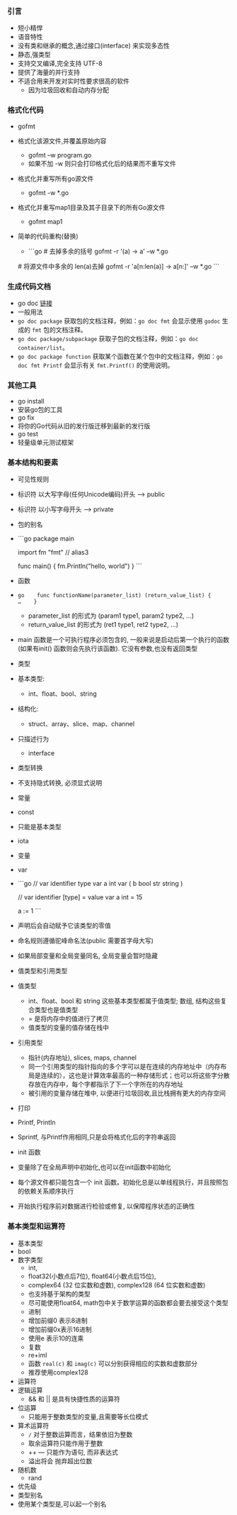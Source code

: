 ### 引言

- 短小精悍
- 语音特性
- 没有类和继承的概念,通过接口(interface) 来实现多态性
- 静态,强类型
- 支持交叉编译,完全支持 UTF-8
- 提供了海量的并行支持
- 不适合用来开发对实时性要求很高的软件
  - 因为垃圾回收和自动内存分配

### 格式化代码

- gofmt

- 格式化该源文件,并覆盖原始内容

  - gofmt –w program.go
  - 如果不加 -w 则只会打印格式化后的结果而不重写文件

- 格式化并重写所有go源文件

  - gofmt -w *.go

- 格式化并重写map1目录及其子目录下的所有Go源文件

  - gofmt map1

- 简单的代码重构(替换)

  - \```go # 去掉多余的括号 gofmt -r '(a) -> a' –w *.go

  \# 将源文件中多余的 len(a)去掉 gofmt -r 'a[n:len(a)] -> a[n:]' –w *.go ```

### 生成代码文档

- go doc [链接](https://cucurbitbrothers.github.io/Essay/Language/Golang/go/[http://golang.org/cmd/godoc/](http://golang.org/cmd/godoc/)（)
- 一般用法
- `go doc package` 获取包的文档注释，例如：`go doc fmt` 会显示使用 `godoc` 生成的 `fmt` 包的文档注释。
- `go doc package/subpackage` 获取子包的文档注释，例如：`go doc container/list`。
- `go doc package function` 获取某个函数在某个包中的文档注释，例如：`go doc fmt Printf` 会显示有关 `fmt.Printf()` 的使用说明。

### 其他工具

- go install
- 安装go包的工具
- go fix
- 将你的Go代码从旧的发行版迁移到最新的发行版
- go test
- 轻量级单元测试框架

### 基本结构和要素

- 可见性规则

- 标识符 以大写字母(任何Unicode编码)开头 ——> public

- 标识符 以小写字母开头 ——> private

- 包的别名

- \```go package main

  import fm "fmt" // alias3

  func main() { fm.Println("hello, world") } ```

- 函数

- `go    func functionName(parameter_list) (return_value_list) {       …    }`

  - parameter_list 的形式为 (param1 type1, param2 type2, …)
  - return_value_list 的形式为 (ret1 type1, ret2 type2, …)

- main 函数是一个可执行程序必须包含的, 一般来说是启动后第一个执行的函数(如果有init() 函数则会先执行该函数). 它没有参数,也没有返回类型

- 类型

- 基本类型:

  - int、float、bool、string

- 结构化:

  - struct、array、slice、map、channel

- 只描述行为

  - interface

- 类型转换

- 不支持隐式转换, 必须显式说明

- 常量

- const

- 只能是基本类型

- iota

- 变量

- var

- \```go // var identifier type var a int var ( b bool str string )

  // var identifier [type] = value var a int = 15

  a := 1 ```

- 声明后会自动赋予它该类型的零值

- 命名规则遵循驼峰命名法(public 需要首字母大写)

- 如果局部变量和全局变量同名, 全局变量会暂时隐藏

- 值类型和引用类型

- 值类型

  - int、float、bool 和 string 这些基本类型都属于值类型; 数组, 结构这些复合类型也是值类型
  - = 是将内存中的值进行了拷贝
  - 值类型的变量的值存储在栈中

- 引用类型

  - 指针(内存地址), slices, maps, channel
  - 同一个引用类型的指针指向的多个字可以是在连续的内存地址中（内存布局是连续的），这也是计算效率最高的一种存储形式；也可以将这些字分散存放在内存中，每个字都指示了下一个字所在的内存地址
  - 被引用的变量存储在堆中, 以便进行垃圾回收,且比栈拥有更大的内存空间

- 打印

- Printf, Println

- Sprintf, 与Printf作用相同,只是会将格式化后的字符串返回

- init 函数

- 变量除了在全局声明中初始化,也可以在init函数中初始化

- 每个源文件都只能包含一个 init 函数。初始化总是以单线程执行，并且按照包的依赖关系顺序执行

- 开始执行程序前对数据进行检验或修复, 以保障程序状态的正确性

### 基本类型和运算符

- 基本类型
- bool
- 数字类型
  - int,
  - float32(小数点后7位), float64(小数点后15位),
  - complex64 (32 位实数和虚数), complex128 (64 位实数和虚数)
  - 也支持基于架构的类型
  - 尽可能使用float64, math包中关于数学运算的函数都会要去接受这个类型
  - 进制
  - 增加前缀0 表示8进制
  - 增加前缀0x表示16进制
  - 使用e 表示10的连乘
  - 复数
  - re+imI
  - 函数 `real(c)` 和 `imag(c)` 可以分别获得相应的实数和虚数部分
  - 推荐使用complex128
- 运算符
- 逻辑运算
  - && 和 || 是具有快捷性质的运算符
- 位运算
  - 只能用于整数类型的变量,且需要等长位模式
- 算术运算符
  - `/` 对于整数运算而言，结果依旧为整数
  - 取余运算符只能作用于整数
  - ++ — 只能作为语句, 而非表达式
  - 溢出将会 抛弃超出位数
- 随机数
  - rand
- 优先级
- 类型别名
- 使用某个类型是,可以起一个别名